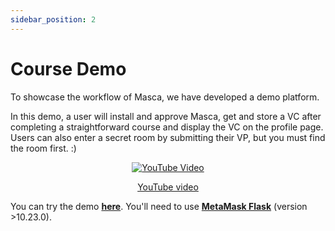 ```yaml
---
sidebar_position: 2
---
```


# Course Demo

To showcase the workflow of Masca, we have developed a demo platform.

In this demo, a user will install and approve Masca, get and store a VC after completing a straightforward course and display the VC on the profile page. Users can also enter a secret room by submitting their VP, but you must find the room first. :)

<center>

[![YouTube Video](https://img.youtube.com/vi/LX40LsSipM8/0.jpg)](https://www.youtube.com/watch?v=LX40LsSipM8)

[YouTube video](https://www.youtube.com/watch?v=LX40LsSipM8)

</center>

You can try the demo **[here](https://blockchain-lab-um.github.io/course-dapp/)**. You'll need to use **[MetaMask Flask](https://metamask.io/flask/)** (version >10.23.0).
